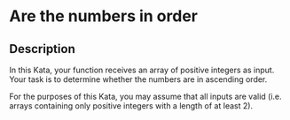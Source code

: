 # Are the numbers in order

## Description

In this Kata, your function receives an array of positive integers as input. Your task is to determine whether the numbers are in ascending order.

For the purposes of this Kata, you may assume that all inputs are valid (i.e. arrays containing only positive integers with a length of at least 2).
